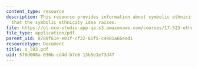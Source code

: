 ```yaml
---
content_type: resource
description: This resource provides information about symbolic ethnicity, and questions
  that the symbolic ethnicity idea raises.
file: https://ol-ocw-studio-app-qa.s3.amazonaws.com/courses/17-523-ethnicity-and-race-in-world-politics-fall-2005/570d008a036bcd4db7e613b5e1e73d47_o_l03.pdf
file_type: application/pdf
parent_uid: 8780f61e-e01f-cf22-61f5-c4981a66ead1
resourcetype: Document
title: o_l03.pdf
uid: 570d008a-036b-cd4d-b7e6-13b5e1e73d47
---
```

